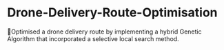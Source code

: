 # Drone-Delivery-Route-Optimisation
🚁Optimised a drone delivery route by implementing a hybrid Genetic Algorithm that incorporated a selective local search method.

